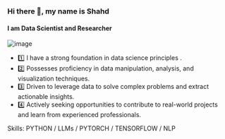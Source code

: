 ### Hi there 👋, my name is Shahd
#### I am Data Scientist and Researcher
![image](https://plus.unsplash.com/premium_photo-1678565999588-08fdd0b1410b?w=600&auto=format&fit=crop&q=60&ixlib=rb-4.0.3&ixid=M3wxMjA3fDB8MHxzZWFyY2h8NXx8ZGF0YSUyMHNjaWVuY2V8ZW58MHx8MHx8fDA%3D)

- 1️⃣ I have a strong foundation in data science principles .
- 2️⃣ Possesses proficiency in data manipulation, analysis, and visualization techniques.
- 3️⃣ Driven to leverage data to solve complex problems and extract actionable insights.
- 4️⃣ Actively seeking opportunities to contribute to real-world projects and learn from experienced professionals.


Skills: PYTHON / LLMs / PYTORCH / TENSORFLOW / NLP





